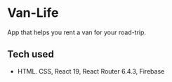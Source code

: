 # Van-Life

App that helps you rent a van for your road-trip. 


## Tech used

- HTML. CSS, React 19, React Router 6.4.3, Firebase
